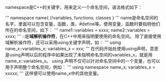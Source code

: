 
namespace是C++的关键字，用来定义一个命名空间，语法格式如下：

'''
namespace name{
    //variables, functions, classes
}
'''
name是命名空间的名字，里面可以包含变量，函数，类，#define等。使用变量，函数时要指明他们所在的命名空间，如下：
'''
name1::variables = xxxx;
name2::variables = xxxx;
'''
::是**域解析操作符**，在C++中用来指明要使用的命名空间。
除了直接使用域解析操作符，还可以采用using关键字声明，如：
'''
using nane_x::variables_x;
variables_x = xxx;
'''
在代码开始处使用using声明，意思是using声明以后的程序中如果出现了未指明命名空间的variables_x，就是用name_x::variables_x。
using 声明不仅可以针对命名空间中的一个变量，也可以用于声明整个命名空间，例如：
'''
using namespace name_x;
variables_x = xxxxx;
'''
这样便可以使用name_x中的其他变量。





